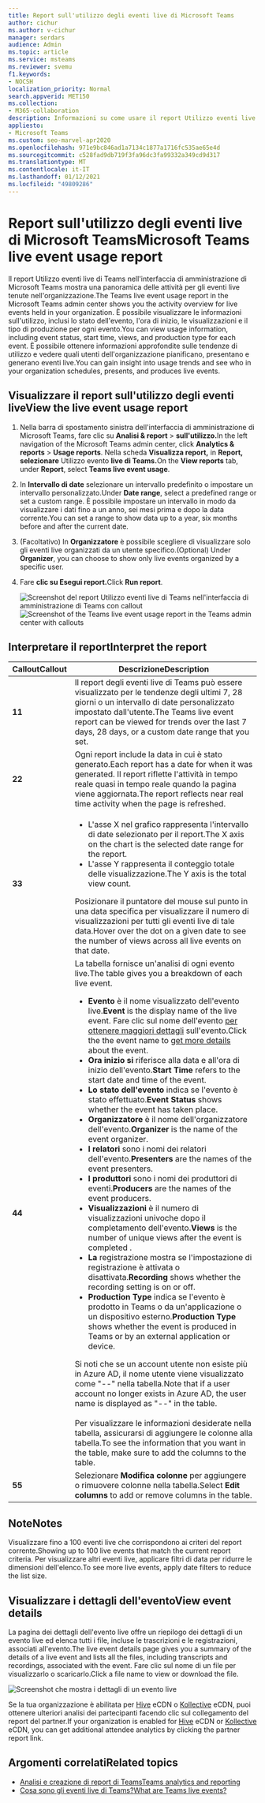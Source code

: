 ```yaml
---
title: Report sull'utilizzo degli eventi live di Microsoft Teams
author: cichur
ms.author: v-cichur
manager: serdars
audience: Admin
ms.topic: article
ms.service: msteams
ms.reviewer: svemu
f1.keywords:
- NOCSH
localization_priority: Normal
search.appverid: MET150
ms.collection:
- M365-collaboration
description: Informazioni su come usare il report Utilizzo eventi live di Teams nell'interfaccia di amministrazione di Microsoft Teams per una panoramica dell'attività degli eventi live di Teams nell'organizzazione.
appliesto:
- Microsoft Teams
ms.custom: seo-marvel-apr2020
ms.openlocfilehash: 971e9bc846ad1a7134c1877a1716fc535ae65e4d
ms.sourcegitcommit: c528fad9db719f3fa96dc3fa99332a349cd9d317
ms.translationtype: MT
ms.contentlocale: it-IT
ms.lasthandoff: 01/12/2021
ms.locfileid: "49809286"
---
```

# <a name="microsoft-teams-live-event-usage-report"></a><span data-ttu-id="656bb-103">Report sull'utilizzo degli eventi live di Microsoft Teams</span><span class="sxs-lookup"><span data-stu-id="656bb-103">Microsoft Teams live event usage report</span></span>

<span data-ttu-id="656bb-104">Il report Utilizzo eventi live di Teams nell'interfaccia di amministrazione di Microsoft Teams mostra una panoramica delle attività per gli eventi live tenute nell'organizzazione.</span><span class="sxs-lookup"><span data-stu-id="656bb-104">The Teams live event usage report in the Microsoft Teams admin center shows you the activity overview for live events held in your organization.</span></span> <span data-ttu-id="656bb-105">È possibile visualizzare le informazioni sull'utilizzo, inclusi lo stato dell'evento, l'ora di inizio, le visualizzazioni e il tipo di produzione per ogni evento.</span><span class="sxs-lookup"><span data-stu-id="656bb-105">You can view usage information, including event status, start time, views, and production type for each event.</span></span> <span data-ttu-id="656bb-106">È possibile ottenere informazioni approfondite sulle tendenze di utilizzo e vedere quali utenti dell'organizzazione pianificano, presentano e generano eventi live.</span><span class="sxs-lookup"><span data-stu-id="656bb-106">You can gain insight into usage trends and see who in your organization schedules, presents, and produces live events.</span></span>

## <a name="view-the-live-event-usage-report"></a><span data-ttu-id="656bb-107">Visualizzare il report sull'utilizzo degli eventi live</span><span class="sxs-lookup"><span data-stu-id="656bb-107">View the live event usage report</span></span>

1. <span data-ttu-id="656bb-108">Nella barra di spostamento sinistra dell'interfaccia di amministrazione di Microsoft Teams, fare clic su **Analisi & report**  >  **sull'utilizzo.**</span><span class="sxs-lookup"><span data-stu-id="656bb-108">In the left navigation of the Microsoft Teams admin center, click **Analytics & reports** > **Usage reports**.</span></span> <span data-ttu-id="656bb-109">Nella scheda **Visualizza report,** in **Report, selezionare** Utilizzo evento **live di Teams.**</span><span class="sxs-lookup"><span data-stu-id="656bb-109">On the **View reports** tab, under **Report**, select **Teams live event usage**.</span></span>
2. <span data-ttu-id="656bb-110">In **Intervallo di date** selezionare un intervallo predefinito o impostare un intervallo personalizzato.</span><span class="sxs-lookup"><span data-stu-id="656bb-110">Under **Date range**, select a predefined range or set a custom range.</span></span> <span data-ttu-id="656bb-111">È possibile impostare un intervallo in modo da visualizzare i dati fino a un anno, sei mesi prima e dopo la data corrente.</span><span class="sxs-lookup"><span data-stu-id="656bb-111">You can set a range to show  data up to a year, six months before and after the current date.</span></span>
3. <span data-ttu-id="656bb-112">(Facoltativo) In **Organizzatore** è possibile scegliere di visualizzare solo gli eventi live organizzati da un utente specifico.</span><span class="sxs-lookup"><span data-stu-id="656bb-112">(Optional) Under **Organizer**, you can choose to show only live events organized by a specific user.</span></span>
4. <span data-ttu-id="656bb-113">Fare **clic su Esegui report.**</span><span class="sxs-lookup"><span data-stu-id="656bb-113">Click **Run report**.</span></span>  

    <span data-ttu-id="656bb-114">![Screenshot del report Utilizzo eventi live di Teams nell'interfaccia di amministrazione di Teams con callout](../media/teams-live-event-usage-report-with-callouts.png "Screenshot del report Utilizzo eventi live di Teams nell'interfaccia di amministrazione di Teams con callout")</span><span class="sxs-lookup"><span data-stu-id="656bb-114">![Screenshot of the Teams live event usage report in the Teams admin center with callouts](../media/teams-live-event-usage-report-with-callouts.png "Screenshot of the Teams live event usage report in the Teams admin center with callouts")</span></span>

## <a name="interpret-the-report"></a><span data-ttu-id="656bb-115">Interpretare il report</span><span class="sxs-lookup"><span data-stu-id="656bb-115">Interpret the report</span></span>

|<span data-ttu-id="656bb-116">Callout</span><span class="sxs-lookup"><span data-stu-id="656bb-116">Callout</span></span> |<span data-ttu-id="656bb-117">Descrizione</span><span class="sxs-lookup"><span data-stu-id="656bb-117">Description</span></span>  |
|--------|-------------|
|<span data-ttu-id="656bb-118">**1**</span><span class="sxs-lookup"><span data-stu-id="656bb-118">**1**</span></span>   |<span data-ttu-id="656bb-119">Il report degli eventi live di Teams può essere visualizzato per le tendenze degli ultimi 7, 28 giorni o un intervallo di date personalizzato impostato dall'utente.</span><span class="sxs-lookup"><span data-stu-id="656bb-119">The Teams live event report can be viewed for trends over the last 7 days, 28 days, or a custom date range that you set.</span></span> |
|<span data-ttu-id="656bb-120">**2**</span><span class="sxs-lookup"><span data-stu-id="656bb-120">**2**</span></span>   |<span data-ttu-id="656bb-121">Ogni report include la data in cui è stato generato.</span><span class="sxs-lookup"><span data-stu-id="656bb-121">Each report has a date for when it was generated.</span></span> <span data-ttu-id="656bb-122">Il report riflette l'attività in tempo reale quasi in tempo reale quando la pagina viene aggiornata.</span><span class="sxs-lookup"><span data-stu-id="656bb-122">The report reflects near real time activity when the page is refreshed.</span></span> |
|<span data-ttu-id="656bb-123">**3**</span><span class="sxs-lookup"><span data-stu-id="656bb-123">**3**</span></span>   |<ul><li><span data-ttu-id="656bb-124">L'asse X nel grafico rappresenta l'intervallo di date selezionato per il report.</span><span class="sxs-lookup"><span data-stu-id="656bb-124">The X axis on the chart is the selected date range for the report.</span></span></li> <li> <span data-ttu-id="656bb-125">L'asse Y rappresenta il conteggio totale delle visualizzazione.</span><span class="sxs-lookup"><span data-stu-id="656bb-125">The Y axis is the total view count.</span></span></li> </ul><span data-ttu-id="656bb-126">Posizionare il puntatore del mouse sul punto in una data specifica per visualizzare il numero di visualizzazioni per tutti gli eventi live di tale data.</span><span class="sxs-lookup"><span data-stu-id="656bb-126">Hover over the dot on a given date to see the number of views across all live events on that date.</span></span>|
|<span data-ttu-id="656bb-127">**4**</span><span class="sxs-lookup"><span data-stu-id="656bb-127">**4**</span></span>   |<span data-ttu-id="656bb-128">La tabella fornisce un'analisi di ogni evento live.</span><span class="sxs-lookup"><span data-stu-id="656bb-128">The table gives you a breakdown of each live event.</span></span> <ul><li><span data-ttu-id="656bb-129">**Evento** è il nome visualizzato dell'evento live.</span><span class="sxs-lookup"><span data-stu-id="656bb-129">**Event** is the display name of the live event.</span></span> <span data-ttu-id="656bb-130">Fare clic sul nome dell'evento [per ottenere maggiori dettagli](#view-event-details) sull'evento.</span><span class="sxs-lookup"><span data-stu-id="656bb-130">Click the the event name to [get more details](#view-event-details) about the event.</span></span> </li> <li><span data-ttu-id="656bb-131">**Ora inizio si** riferisce alla data e all'ora di inizio dell'evento.</span><span class="sxs-lookup"><span data-stu-id="656bb-131">**Start Time** refers to the start date and time of the event.</span></span></li> <li><span data-ttu-id="656bb-132">**Lo stato dell'evento** indica se l'evento è stato effettuato.</span><span class="sxs-lookup"><span data-stu-id="656bb-132">**Event Status** shows whether the event has taken place.</span></span>  </li><li><span data-ttu-id="656bb-133">**Organizzatore** è il nome dell'organizzatore dell'evento.</span><span class="sxs-lookup"><span data-stu-id="656bb-133">**Organizer** is the name of the event organizer.</span></span></li> <li><span data-ttu-id="656bb-134">**I relatori** sono i nomi dei relatori dell'evento.</span><span class="sxs-lookup"><span data-stu-id="656bb-134">**Presenters** are the names of the  event presenters.</span></span></li><li><span data-ttu-id="656bb-135">**I produttori** sono i nomi dei produttori di eventi.</span><span class="sxs-lookup"><span data-stu-id="656bb-135">**Producers** are the names of the event producers.</span></span></li><li><span data-ttu-id="656bb-136">**Visualizzazioni** è il numero di visualizzazioni univoche dopo il completamento dell'evento.</span><span class="sxs-lookup"><span data-stu-id="656bb-136">**Views** is the number of unique views after the event is completed .</span></span></li><li><span data-ttu-id="656bb-137">**La** registrazione mostra se l'impostazione di registrazione è attivata o disattivata.</span><span class="sxs-lookup"><span data-stu-id="656bb-137">**Recording** shows whether the recording setting is on or off.</span></span></li><li><span data-ttu-id="656bb-138">**Production Type** indica se l'evento è prodotto in Teams o da un'applicazione o un dispositivo esterno.</span><span class="sxs-lookup"><span data-stu-id="656bb-138">**Production Type** shows whether the event is produced in Teams or by an external application or device.</span></span></li></li> </ul><span data-ttu-id="656bb-139">Si noti che se un account utente non esiste più in Azure AD, il nome utente viene visualizzato come "--" nella tabella.</span><span class="sxs-lookup"><span data-stu-id="656bb-139">Note that if a user account no longer exists in Azure AD, the user name is displayed as "--" in the table.</span></span> <br><br><span data-ttu-id="656bb-140">Per visualizzare le informazioni desiderate nella tabella, assicurarsi di aggiungere le colonne alla tabella.</span><span class="sxs-lookup"><span data-stu-id="656bb-140">To see the information that you want in the table, make sure to add the columns to the table.</span></span> |
|<span data-ttu-id="656bb-141">**5**</span><span class="sxs-lookup"><span data-stu-id="656bb-141">**5**</span></span>   |<span data-ttu-id="656bb-142">Selezionare **Modifica colonne** per aggiungere o rimuovere colonne nella tabella.</span><span class="sxs-lookup"><span data-stu-id="656bb-142">Select **Edit columns** to add or remove columns in the table.</span></span>|

## <a name="notes"></a><span data-ttu-id="656bb-143">Note</span><span class="sxs-lookup"><span data-stu-id="656bb-143">Notes</span></span>
<span data-ttu-id="656bb-144">Visualizzare fino a 100 eventi live che corrispondono ai criteri del report corrente.</span><span class="sxs-lookup"><span data-stu-id="656bb-144">Showing up to 100 live events that match the current report criteria.</span></span> <span data-ttu-id="656bb-145">Per visualizzare altri eventi live, applicare filtri di data per ridurre le dimensioni dell'elenco.</span><span class="sxs-lookup"><span data-stu-id="656bb-145">To see more live events, apply date filters to reduce the list size.</span></span>

## <a name="view-event-details"></a><span data-ttu-id="656bb-146">Visualizzare i dettagli dell'evento</span><span class="sxs-lookup"><span data-stu-id="656bb-146">View event details</span></span>

<span data-ttu-id="656bb-147">La pagina dei dettagli dell'evento live offre un riepilogo dei dettagli di un evento live ed elenca tutti i file, incluse le trascrizioni e le registrazioni, associati all'evento.</span><span class="sxs-lookup"><span data-stu-id="656bb-147">The live event details page gives you a summary of the details of a live event and lists all the files, including transcripts and recordings, associated with the event.</span></span> <span data-ttu-id="656bb-148">Fare clic sul nome di un file per visualizzarlo o scaricarlo.</span><span class="sxs-lookup"><span data-stu-id="656bb-148">Click a file name to view or download the file.</span></span>

![Screenshot che mostra i dettagli di un evento live](../media/teams-live-event-usage-report-event-detail.png)

<span data-ttu-id="656bb-150">Se la tua organizzazione è abilitata per [Hive](https://www.hivestreaming.com/partners/integration-partners/microsoft/) eCDN o [Kollective](https://kollective.com) eCDN, puoi ottenere ulteriori analisi dei partecipanti facendo clic sul collegamento del report del partner.</span><span class="sxs-lookup"><span data-stu-id="656bb-150">If your organization is enabled for [Hive](https://www.hivestreaming.com/partners/integration-partners/microsoft/) eCDN or [Kollective](https://kollective.com) eCDN, you can get additional attendee analytics by clicking the partner report link.</span></span>

## <a name="related-topics"></a><span data-ttu-id="656bb-151">Argomenti correlati</span><span class="sxs-lookup"><span data-stu-id="656bb-151">Related topics</span></span>

- [<span data-ttu-id="656bb-152">Analisi e creazione di report di Teams</span><span class="sxs-lookup"><span data-stu-id="656bb-152">Teams analytics and reporting</span></span>](teams-reporting-reference.md)
- [<span data-ttu-id="656bb-153">Cosa sono gli eventi live di Teams?</span><span class="sxs-lookup"><span data-stu-id="656bb-153">What are Teams live events?</span></span>](../teams-live-events/what-are-teams-live-events.md)
